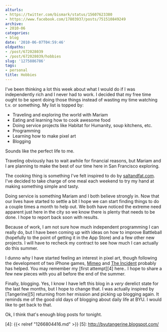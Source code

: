 ```yaml
---
alturls:
- https://twitter.com/bismark/status/15607623380
- https://www.facebook.com/17803937/posts/751510849249
archive:
- 2010-06
categories:
- blog
date: '2010-06-07T04:59:46'
oldpaths:
- /post/672028039
- /post/672028039/hobbies
slug: '1275886786'
tags:
- personal
title: Hobbies
---
```


I've been thinking a lot this week about what I would do if I was
independently rich and I never had to work.  I decided that my free time
ought to be spent doing those things instead of wasting my time watching
t.v. or something.  My list is topped by:

- Traveling and exploring the world with Mariam
- Eating and learning how to cook awesome food
- Doing service projects like Habitat for Humanity, soup kitchens, etc.
- Programming
- Learning how to make pixel art
- Blogging

Sounds like the perfect life to me.

Traveling obviously has to wait awhile for financial reasons, but Mariam
and I are planning to make the best of our time here in San Francisco
exploring.

The cooking thing is something I've felt inspired to do by
[saltandfat.com][1].  I've decided to take charge of one meal each weekend
to try my hand at making something simple and tasty.

Doing service is something Mariam and I both believe strongly in.  Now
that our lives have started to settle a bit I hope we can start finding
things to do a couple times a month to help out.  We both have noticed the
extreme need apparent just here in the city so we know there is plenty
that needs to be done.  I hope to report back soon with results.

Because of work, I am not sure how much independent programming I can
really do, but I have been coming up with ideas on how to improve
Battleball (hopefully to the point of getting it in the App Store) and
a few other new projects.  I will have to recheck my contract to see how
much I can actually do this summer.

I dunno why I have started feeling an interest in pixel art, though
following the development of two iPhone games, [Mimeo][2] and [The
Incident][3] probably has helped. You may remember my [first attempt][4]
here.. I hope to share a few new pieces with you all before the end of the
summer.

Finally, blogging.  Yes, I know I have left this blog in a *very* derelict
state for the last few months, but I hope to change that.  I was actually
inspired by [Tangerine][5] returning from her mission and picking up
blogging again.  It reminds me of the good old days of blogging about
daily life at BYU.  I would like to get back to that.

Ok, I think that's enough blog posts for tonight.

[1]: http://saltandfat.com/
[2]: http://blog.mimeoverse.com/
[3]: http://theincidentapp.com/
[4]: {{< relref "1266804416.md" >}}
[5]: http://byutangerine.blogspot.com/

